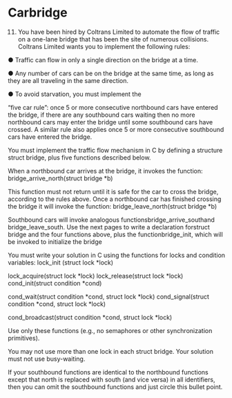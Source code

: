 # Carbridge
11.	You have been hired by Coltrans Limited to automate the flow of traffic on a one-lane bridge that has been the site of numerous collisions. Coltrans Limited wants you to implement the following rules:

●	Traffic can flow in only a single direction on the bridge at a time.

●	Any number of cars can be on the bridge at the same time, as long as they are all traveling in the same direction.

●	To avoid starvation, you must implement the

“five car rule”: once 5 or more consecutive northbound cars have entered the bridge, if there are any southbound cars waiting then no more northbound cars may enter the bridge until some southbound cars have crossed. A similar rule also applies once 5 or more consecutive southbound cars have entered the bridge.

You must implement the traffic flow mechanism in C by defining a structure struct bridge, plus five functions described below.

When a northbound car arrives at the bridge, it invokes the function:
bridge_arrive_north(struct bridge *b)

This function must not return until it is safe for the car to cross the bridge, according to the rules above. Once a northbound car has finished crossing the bridge it will invoke the function: bridge_leave_north(struct bridge *b)

Southbound cars will invoke analogous functionsbridge_arrive_southand bridge_leave_south. Use the next pages to write a declaration forstruct bridge and the four functions above, plus the functionbridge_init, which will be invoked to initialize the bridge

You must write your solution in C using the functions for locks and condition variables: lock_init (struct lock *lock)

lock_acquire(struct lock *lock)
lock_release(struct lock *lock)
cond_init(struct condition *cond)
 

cond_wait(struct condition *cond, struct lock *lock) cond_signal(struct condition *cond, struct lock *lock)

cond_broadcast(struct condition *cond, struct lock *lock)

Use only these functions (e.g., no semaphores or other synchronization primitives).

You may not use more than one lock in each struct bridge.
Your solution must not use busy-waiting.

If your southbound functions are identical to the northbound functions except that north is replaced with south (and vice versa) in all identifiers, then you can omit the southbound functions and just circle this bullet point.
